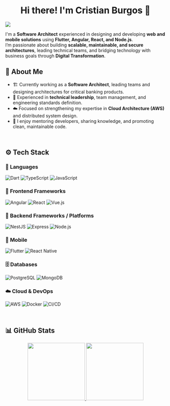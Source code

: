 <div align="center">
  <h1 align="center">Hi there! I'm Cristian Burgos 👋</h1>
</div>
<img src="https://iili.io/KklpFwl.png">

I'm a **Software Architect** experienced in designing and developing **web and mobile solutions** using **Flutter, Angular, React, and Node.js**.  
I’m passionate about building **scalable, maintainable, and secure architectures**, leading technical teams, and bridging technology with business goals through **Digital Transformation**.

## 🧠 About Me

- 🏗️ Currently working as a **Software Architect**, leading teams and designing architectures for critical banking products.  
- 👥 Experienced in **technical leadership**, team management, and engineering standards definition.  
- ☁️ Focused on strengthening my expertise in **Cloud Architecture (AWS)** and distributed system design.  
- 💬 I enjoy mentoring developers, sharing knowledge, and promoting clean, maintainable code.

<br>

## ⚙️ Tech Stack

### 🧾 **Languages**
![Dart](https://img.shields.io/badge/Dart-0175C2?style=for-the-badge&logo=dart&logoColor=white)
![TypeScript](https://img.shields.io/badge/TypeScript-3178C6?style=for-the-badge&logo=typescript&logoColor=white)
![JavaScript](https://img.shields.io/badge/JavaScript-F7DF1E?style=for-the-badge&logo=javascript&logoColor=black)

### 🎨 **Frontend Frameworks**
![Angular](https://img.shields.io/badge/Angular-DD0031?style=for-the-badge&logo=angular&logoColor=white)
![React](https://img.shields.io/badge/React-20232A?style=for-the-badge&logo=react&logoColor=61DAFB)
![Vue.js](https://img.shields.io/badge/Vue.js-4FC08D?style=for-the-badge&logo=vue.js&logoColor=white)

### 🧩 **Backend Frameworks / Platforms**
![NestJS](https://img.shields.io/badge/NestJS-E0234E?style=for-the-badge&logo=nestjs&logoColor=white)
![Express](https://img.shields.io/badge/Express-000000?style=for-the-badge&logo=express&logoColor=white)
![Node.js](https://img.shields.io/badge/Node.js-339933?style=for-the-badge&logo=node.js&logoColor=white)

### 📱 **Mobile**
![Flutter](https://img.shields.io/badge/Flutter-02569B?style=for-the-badge&logo=flutter&logoColor=white)
![React Native](https://img.shields.io/badge/React_Native-20232A?style=for-the-badge&logo=react&logoColor=61DAFB)

### 🗄️ **Databases**
![PostgreSQL](https://img.shields.io/badge/PostgreSQL-336791?style=for-the-badge&logo=postgresql&logoColor=white)
![MongoDB](https://img.shields.io/badge/MongoDB-47A248?style=for-the-badge&logo=mongodb&logoColor=white)

### ☁️ **Cloud & DevOps**
![AWS](https://img.shields.io/badge/AWS-FF9900?style=for-the-badge&logo=amazon-aws&logoColor=white)
![Docker](https://img.shields.io/badge/Docker-2496ED?style=for-the-badge&logo=docker&logoColor=white)
![CI/CD](https://img.shields.io/badge/CI/CD-2088FF?style=for-the-badge&logo=githubactions&logoColor=white)

<br>

## 📊 GitHub Stats
<p align="center">
  <a href="https://github.com/Hanabi96">
    <img height="180em" src="https://github-readme-stats-eight-theta.vercel.app/api?username=Hanabi96&show_icons=true&theme=algolia&include_all_commits=true&count_private=true"/>
    <img height="180em" src="https://github-readme-stats-eight-theta.vercel.app/api/top-langs/?username=Hanabi96&layout=compact&langs_count=8&theme=algolia"/>
  </a>
</p>
